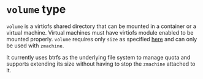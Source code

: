 # `volume` type

`volume` is a virtiofs shared directory that can be mounted in a container or a virtual machine. Virtual machines must have virtiofs module enabled to be mounted properly. `volume` requires only `size` as specified [here](../../../pkg/gridtypes/test/volume.go) and can only be used with `zmachine`.

It currently uses btrfs as the underlying file system to manage quota and supports extending its size without having to stop the `zmachine` attached to it.

